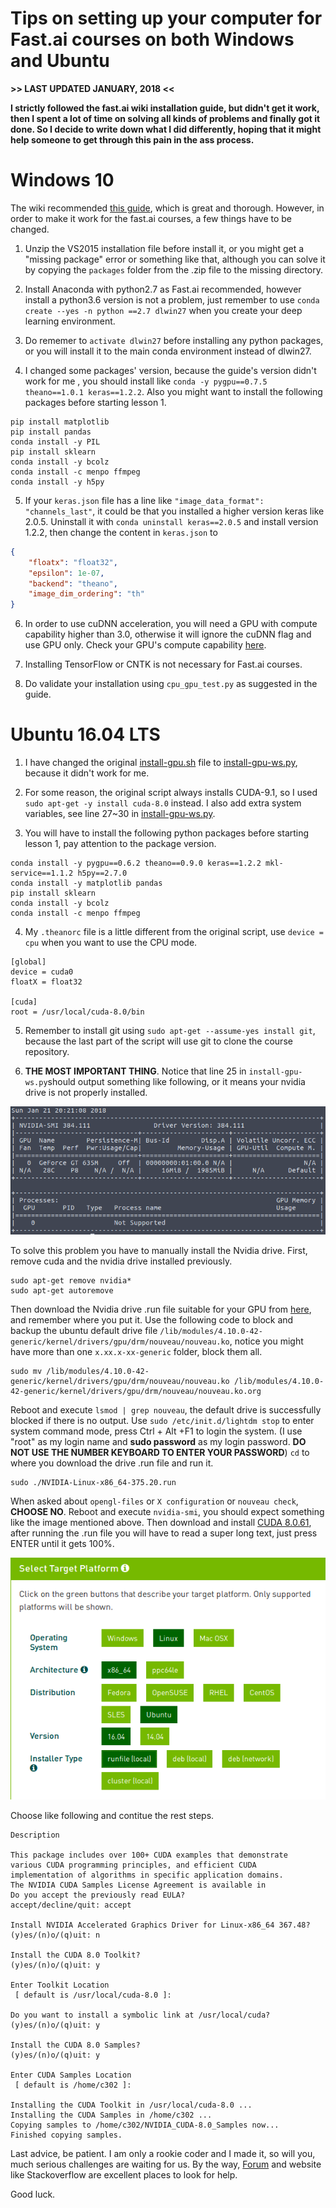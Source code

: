Tips on setting up your computer for Fast.ai courses on both Windows and Ubuntu
===================================================

**>> LAST UPDATED JANUARY, 2018 <<**

**I strictly followed the fast.ai wiki installation guide, but didn't get it work, then I spent a lot of time on solving all kinds of problems and finally got it done. So I decide to write down what I did differently, hoping that it might help someone to get through this pain in the ass process.**

# Windows 10

The wiki recommended [this guide](https://github.com/philferriere/dlwin), which is great and thorough. However, in order to make it work for the fast.ai courses, a few things have to be changed.

1. Unzip the VS2015 installation file before install it, or you might get a "missing package" error or something like that, although you can solve it by copying the `packages` folder from the .zip file to the missing directory.

2. Install Anaconda with python2.7 as Fast.ai recommended, however install a python3.6 version is not a problem, just remember to use `conda create --yes -n python ==2.7 dlwin27` when you create your deep learning environment.

3. Do rememer to `activate dlwin27` before installing any python packages, or you will install it to the main conda environment instead of dlwin27.

4. I changed some packages' version, because the guide's version didn't work for me , you should install like `conda -y pygpu==0.7.5 theano==1.0.1 keras==1.2.2`. Also you might want to install the following packages before starting lesson 1.
```Shell
pip install matplotlib
pip install pandas
conda install -y PIL
pip install sklearn
conda install -y bcolz
conda install -c menpo ffmpeg
conda install -y h5py
```
5. If your `keras.json` file has a line like `"image_data_format": "channels_last"`, it could be that you installed a higher version keras like 2.0.5. Uninstall it with `conda uninstall keras==2.0.5` and install version 1.2.2, then change the content in `keras.json` to
```json
{
    "floatx": "float32",
    "epsilon": 1e-07,
    "backend": "theano",
    "image_dim_ordering": "th"
}
```
6. In order to use cuDNN acceleration, you will need a GPU with compute capability higher than 3.0, otherwise it will ignore the cuDNN flag and use GPU only. Check your GPU's compute capability [here](https://developer.nvidia.com/cuda-gpus). 

7. Installing TensorFlow or CNTK is not necessary for Fast.ai courses.

8. Do validate your installation using `cpu_gpu_test.py` as suggested in the guide.

# Ubuntu 16.04 LTS

1. I have changed the original [install-gpu.sh](https://github.com/fastai/courses/blob/master/setup/install-gpu.sh) file to [install-gpu-ws.py](https://github.com/webstiffener/Learning_fastai/blob/master/setup/install-gpu-ws.sh), because it didn't work for me.

2. For some reason, the original script always installs CUDA-9.1, so I used `sudo apt-get -y install cuda-8.0` instead. I also add extra system variables, see line 27~30 in [install-gpu-ws.py](https://github.com/webstiffener/Learning_fastai/blob/master/setup/install-gpu-ws.sh).

3. You will have to install the following python packages before starting lesson 1, pay attention to the package version.
```Shell
conda install -y pygpu==0.6.2 theano==0.9.0 keras==1.2.2 mkl-service==1.1.2 h5py==2.7.0
conda install -y matplotlib pandas
pip install sklearn
conda install -y bcolz
conda install -c menpo ffmpeg
```

4. My `.theanorc` file is a little different from the original script, use `device = cpu` when you want to use the CPU mode.
```
[global]
device = cuda0
floatX = float32

[cuda]
root = /usr/local/cuda-8.0/bin
```

5. Remember to install git using `sudo apt-get --assume-yes install git`, because the last part of the script will use git to clone the course repository.

6. **THE MOST IMPORTANT THING**. Notice that line 25 in `install-gpu-ws.py`should output something like following, or it means your nvidia drive is not properly installed.

![nvidia-smi](https://github.com/webstiffener/Learning_fastai/raw/master/setup/nvidia-smi.png)

To solve this problem you have to manually install the Nvidia drive. 
First, remove cuda and the nvidia drive installed previously.

```Shell
sudo apt-get remove nvidia*
sudo apt-get autoremove
```

Then download the Nvidia drive .run file suitable for your GPU from [here](http://www.nvidia.cn/Download/index.aspx), and remember where you put it. Use the following code to block and backup the ubuntu default drive file `/lib/modules/4.10.0-42-generic/kernel/drivers/gpu/drm/nouveau/nouveau.ko`, notice you might have more than one `x.xx.x-xx-generic` folder, block them all. 

```Shell
sudo mv /lib/modules/4.10.0-42-generic/kernel/drivers/gpu/drm/nouveau/nouveau.ko /lib/modules/4.10.0-42-generic/kernel/drivers/gpu/drm/nouveau/nouveau.ko.org
```

Reboot and execute `lsmod | grep nouveau`, the default drive is successfully blocked if there is no output. Use `sudo /etc/init.d/lightdm stop` to enter system command mode, press Ctrl + Alt +F1 to login the system. (I use "root" as my login name and **sudo password** as my login password. **DO NOT USE THE NUMBER KEYBOARD TO ENTER YOUR PASSWORD**)
`cd` to where you download the drive .run file and run it.

```Shell
sudo ./NVIDIA-Linux-x86_64-375.20.run
```
When asked about `opengl-files` or `X configuration` or `nouveau check`, **CHOOSE NO**. Reboot and execute `nvidia-smi`, you should expect something like the image mentioned above.
Then download and install [CUDA 8.0.61](https://developer.nvidia.com/cuda-80-ga2-download-archive), after running the .run file you will have to read a super long text, just press ENTER until it gets 100%.

![download CUDA-8.0.61](https://github.com/webstiffener/Learning_fastai/raw/master/setup/download%20cuda-8.0.61.png)

Choose like following and contitue the rest steps.
```
Description

This package includes over 100+ CUDA examples that demonstrate
various CUDA programming principles, and efficient CUDA
implementation of algorithms in specific application domains.
The NVIDIA CUDA Samples License Agreement is available in
Do you accept the previously read EULA?
accept/decline/quit: accept

Install NVIDIA Accelerated Graphics Driver for Linux-x86_64 367.48?
(y)es/(n)o/(q)uit: n

Install the CUDA 8.0 Toolkit?
(y)es/(n)o/(q)uit: y

Enter Toolkit Location
 [ default is /usr/local/cuda-8.0 ]:

Do you want to install a symbolic link at /usr/local/cuda?
(y)es/(n)o/(q)uit: y

Install the CUDA 8.0 Samples?
(y)es/(n)o/(q)uit: y

Enter CUDA Samples Location
 [ default is /home/c302 ]:

Installing the CUDA Toolkit in /usr/local/cuda-8.0 ...
Installing the CUDA Samples in /home/c302 ...
Copying samples to /home/c302/NVIDIA_CUDA-8.0_Samples now...
Finished copying samples.
```

Last advice, be patient. I am only a rookie coder and I made it, so will you, much serious challenges are waiting for us. By the way, [Forum](http://forums.fast.ai/) and website like Stackoverflow are excellent places to look for help.

Good luck.




